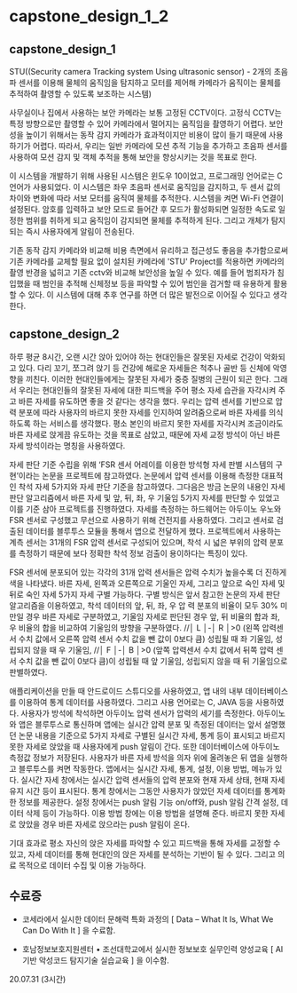 # capstone_design_1_2
## capstone_design_1
STU((Security camera Tracking system Using ultrasonic sensor) - 2개의 초음파 센서를 이용해 물체의 움직임을 탐지하고 모터를 제어해 카메라가 움직이는 물체를 추적하여 촬영할 수 있도록 보조하는 시스템)

사무실이나 집에서 사용하는 보안 카메라는 보통 고정된 CCTV이다. 고정식 CCTV는 특정 방향으로만 촬영할 수 있어 카메라에서 멀어지는 움직임을 촬영하기 어렵다. 보안성을 높이기 위해서는 동작 감지 카메라가 효과적이지만 비용이 많이 들기 때문에 사용하기가 어렵다. 따라서, 우리는 일반 카메라에 모션 추적 기능을 추가하고 초음파 센서를 사용하여 모션 감지 및 객체 추적을 통해 보안을 향상시키는 것을 목표로 한다.

이 시스템을 개발하기 위해 사용된 시스템은 윈도우 10이었고, 프로그래밍 언어로는 C 언어가 사용되었다. 이 시스템은 좌우 초음파 센서로 움직임을 감지하고, 두 센서 값의 차이와 변화에 따라 서보 모터를 움직여 물체를 추적한다. 시스템을 켜면 Wi-Fi 연결이 설정된다. 암호를 입력하고 보안 모드로 들어간 후 모드가 활성화되면 일정한 속도로 일정한 범위를 취하게 되고 움직임이 감지되면 물체를 추적하게 된다. 그리고 개체가 탐지되는 즉시 사용자에게 알림이 전송된다.

기존 동작 감지 카메라와 비교해 비용 측면에서 유리하고 접근성도 좋음을 추가함으로써 기존 카메라를 교체할 필요 없이 설치된 카메라에 'STU' Project를 적용하면 카메라의 촬영 반경을 넓히고 기존 cctv와 비교해 보안성을 높일 수 있다. 예를 들어 범죄자가 침입했을 때 범인을 추적해 신체정보 등을 파악할 수 있어 범인을 검거할 때 유용하게 활용할 수 있다. 이 시스템에 대해 추후 연구를 하면 더 많은 발전으로 이어질 수 있다고 생각한다.
## capstone_design_2
하루 평균 8시간, 오랜 시간 앉아 있어야 하는 현대인들은 잘못된 자세로 건강이 악화되고 있다. 다리 꼬기, 쪼그려 앉기 등 건강에 해로운 자세들은 척추나 골반 등 신체에 악영향을 끼친다. 이러한 현대인들에게는 잘못된 자세가 중증 질병의 근원이 되곤 한다. 그래서 우리는 현대인들의 잘못된 자세에 대한 피드백을 주어 평소 자세 습관을 자각시켜 주고 바른 자세를 유도하면 좋을 것 같다는 생각을 했다. 우리는 압력 센서를 기반으로 압력 분포에 따라 사용자의 바르지 못한 자세를 인지하여 알려줌으로써 바른 자세를 의식하도록 하는 서비스를 생각했다. 평소 본인의 바르지 못한 자세를 자각시켜 조금이라도 바른 자세로 앉게끔 유도하는 것을 목표로 삼았고, 때문에 자세 교정 방석이 아닌 바른 자세 방석이라는 명칭을 사용하였다.

자세 판단 기준 수립을 위해 ‘FSR 센서 어레이를 이용한 방석형 자세 판별 시스템의 구현’이라는 논문을 프로젝트에 참고하였다. 논문에서 압력 센서를 이용해 측정한 대표적인 착석 자세 5가지와 자세 판단 기준을 참고하였다. 그다음은 방금 논문의 내용인 자세 판단 알고리즘에서 바른 자세 및 앞, 뒤, 좌, 우 기울임 5가지 자세를 판단할 수 있었고 이를 기준 삼아 프로젝트를 진행하였다. 자세를 측정하는 하드웨어는 아두이노 우노와 FSR 센서로 구성했고 무선으로 사용하기 위해 건전지를 사용하였다. 그리고 센서로 검출된 데이터를 블루투스 모듈을 통해서 앱으로 전달하게 했다. 프로젝트에서 사용하는 계측 센서는 31개의 FSR 압력 센서로 구성되어 있으며, 착석 시 넓은 부위의 압력 분포를 측정하기 때문에 보다 정확한 착석 정보 검출이 용이하다는 특징이 있다. 

FSR 센서에 분포되어 있는 각각의 31개 압력 센서들은 압력 수치가 높을수록 더 진하게 색을 나타냈다. 바른 자세, 왼쪽과 오른쪽으로 기울인 자세, 그리고 앞으로 숙인 자세 및 뒤로 숙인 자세 5가지 자세 구별 가능하다. 구별 방식은 앞서 참고한 논문의 자세 판단 알고리즘을 이용하였고, 착석 데이터의 앞, 뒤, 좌, 우 압 력 분포의 비율이 모두 30% 미만일 경우 바른 자세로 구분하였고, 기울임 자세로 판단된 경우 앞, 뒤 비율의 합과 좌, 우 비율의 합을 비교하여 기울임의 방향을 구분하였다. //│ L │-│ R │>0 (왼쪽 압력센서 수치 값에서 오른쪽 압력 센서 수치 값을 뺀 값이 0보다 큼) 성립될 때 좌 기울임, 성립되지 않을 때 우 기울임, //│ F │-│ B │>0 (앞쪽 압력센서 수치 값에서 뒤쪽 압력 센서 수치 값을 뺀 값이 0보다 큼)이 성립될 때 앞 기울임, 성립되지 않을 때 뒤 기울임으로 판별하였다.

애플리케이션을 만들 때 안드로이드 스튜디오를 사용하였고, 앱 내의 내부 데이터베이스를 이용하여 통계 데이터를 사용하였다. 그리고 사용 언어로는 C, JAVA 등을 사용하였다. 사용자가 방석에 착석하면 아두이노 압력 센서가 압력의 세기를 측정한다. 아두이노와 앱은 블루투스로 통신하며 앱에는 실시간 압력 분포 및 측정된 데이터는 앞서 설명했던 논문 내용을 기준으로 5가지 자세로 구별된 실시간 자세, 통계 등이 표시되고 바르지 못한 자세로 앉았을 때 사용자에게 push 알림이 간다. 또한 데이터베이스에 아두이노 측정값 정보가 저장된다. 사용자가 바른 자세 방석을 의자 위에 올려놓은 뒤 앱을 실행하고 블루투스를 켜면 작동한다. 앱에서는 실시간 자세, 통계, 설정, 이용 방법, 메뉴가 있다. 실시간 자세 창에서는 실시간 압력 센서들의 압력 분포와 현재 자세 상태, 현재 자세 유지 시간 등이 표시된다. 통계 창에서는 그동안 사용자가 앉았던 자세 데이터를 통계화한 정보를 제공한다. 설정 창에서는 push 알림 기능 on/off와, push 알림 간격 설정, 데이터 삭제 등이 가능하다. 이용 방법 창에는 이용 방법을 설명해 준다. 바르지 못한 자세로 앉았을 경우 바른 자세로 앉으라는 push 알림이 온다.

기대 효과로 평소 자신의 앉은 자세를 파악할 수 있고 피드백을 통해 자세를 교정할 수 있고, 자세 데이터를 통해 현대인의 앉은 자세를 분석하는 기반이 될 수 있다. 그리고 의료 목적으로 데이터 수집 및 이용 가능하다.

## 수료증
- 코세라에서 실시한 데이터 문해력 특화 과정의 [ Data – What It Is, What We Can Do With It ] 을 수료함.

- 호남정보보호지원센터 • 조선대학교에서 실시한 정보보호 실무인력 양성교육 [ AI기반 악성코드 탐지기술 실습교육 ] 을 이수함.

20.07.31 (3시간)
